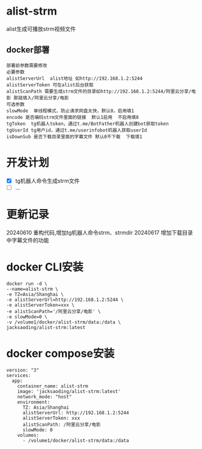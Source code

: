# alist-strm
 alist生成可播放strm视频文件

## docker部署 


```
部署前参数需要修改
必要参数
alistServerUrl  alist地址 如http://192.168.1.2:5244
alistServerToken 可在alist后台获取
alistScanPath 需要生成strm文件的目录如http://192.168.1.2:5244/阿里云分享/电影 那就填入/阿里云分享/电影
可选参数
slowMode  单线程模式，防止请求网盘太快，默认0，启用填1
encode 是否编码strm文件里面的链接  默认1启用  不启用填0
tgToken  tg机器人token，通过t.me/BotFather机器人创建bot获取token
tgUserId tg用户id，通过t.me/userinfobot机器人获取userId
isDownSub 是否下载目录里面的字幕文件 默认0不下载  下载填1
```

# 开发计划

- [x] tg机器人命令生成strm文件
- [ ] ...

# 更新记录

20240610 重构代码,增加tg机器人命令strm、strmdir
20240617 增加下载目录中字幕文件的功能

# docker CLI安装

```
docker run -d \
--name=alist-strm \
-e TZ=Asia/Shanghai \
-e alistServerUrl=http://192.168.1.2:5244 \
-e alistServerToken=xxx \
-e alistScanPath='/阿里云分享/电影' \
-e slowMode=0 \
-v /volume1/docker/alist-strm/data:/data \
jacksaoding/alist-strm:latest
```

# docker compose安装

```
version: "3"
services:
  app:
    container_name: alist-strm
    image: 'jacksaoding/alist-strm:latest'
    network_mode: "host"
    environment:
      TZ: Asia/Shanghai
      alistServerUrl: http://192.168.1.2:5244
      alistServerToken: xxx
      alistScanPath: /阿里云分享/电影
      slowMode: 0
    volumes:
      - /volume1/docker/alist-strm/data:/data
```

